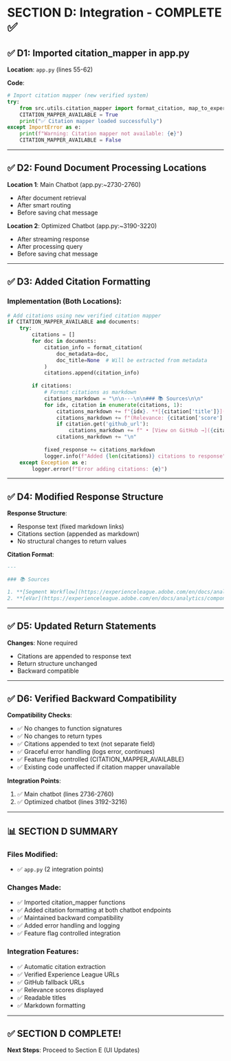 # SECTION D: Integration - COMPLETE ✅

## ✅ D1: Imported citation_mapper in app.py

**Location**: `app.py` (lines 55-62)

**Code**:
```python
# Import citation mapper (new verified system)
try:
    from src.utils.citation_mapper import format_citation, map_to_experience_league_url
    CITATION_MAPPER_AVAILABLE = True
    print("✅ Citation mapper loaded successfully")
except ImportError as e:
    print(f"Warning: Citation mapper not available: {e}")
    CITATION_MAPPER_AVAILABLE = False
```

---

## ✅ D2: Found Document Processing Locations

**Location 1**: Main Chatbot (app.py:~2730-2760)
- After document retrieval
- After smart routing
- Before saving chat message

**Location 2**: Optimized Chatbot (app.py:~3190-3220)
- After streaming response
- After processing query
- Before saving chat message

---

## ✅ D3: Added Citation Formatting

### Implementation (Both Locations):
```python
# Add citations using new verified citation mapper
if CITATION_MAPPER_AVAILABLE and documents:
    try:
        citations = []
        for doc in documents:
            citation_info = format_citation(
                doc_metadata=doc,
                doc_title=None  # Will be extracted from metadata
            )
            citations.append(citation_info)
        
        if citations:
            # Format citations as markdown
            citations_markdown = "\n\n---\n\n### 📚 Sources\n\n"
            for idx, citation in enumerate(citations, 1):
                citations_markdown += f"{idx}. **[{citation['title']}]({citation['url']})** "
                citations_markdown += f"(Relevance: {citation['score']:.2%})"
                if citation.get('github_url'):
                    citations_markdown += f" • [View on GitHub →]({citation['github_url']})"
                citations_markdown += "\n"
            
            fixed_response += citations_markdown
            logger.info(f"Added {len(citations)} citations to response")
    except Exception as e:
        logger.error(f"Error adding citations: {e}")
```

---

## ✅ D4: Modified Response Structure

**Response Structure**:
- Response text (fixed markdown links)
- Citations section (appended as markdown)
- No structural changes to return values

**Citation Format**:
```markdown
---

### 📚 Sources

1. **[Segment Workflow](https://experienceleague.adobe.com/en/docs/analytics/components/segmentation/seg-workflow)** (Relevance: 85%) • [View on GitHub →](https://github.com/AdobeDocs/analytics.en/blob/master/help/components/segmentation/seg-workflow.md)
2. **[eVar](https://experienceleague.adobe.com/en/docs/analytics/components/dimensions/evar)** (Relevance: 78%) • [View on GitHub →](https://github.com/AdobeDocs/analytics.en/blob/master/help/components/dimensions/evar.md)
```

---

## ✅ D5: Updated Return Statements

**Changes**: None required
- Citations are appended to response text
- Return structure unchanged
- Backward compatible

---

## ✅ D6: Verified Backward Compatibility

**Compatibility Checks**:
- ✅ No changes to function signatures
- ✅ No changes to return types
- ✅ Citations appended to text (not separate field)
- ✅ Graceful error handling (logs error, continues)
- ✅ Feature flag controlled (CITATION_MAPPER_AVAILABLE)
- ✅ Existing code unaffected if citation mapper unavailable

**Integration Points**:
1. ✅ Main chatbot (lines 2736-2760)
2. ✅ Optimized chatbot (lines 3192-3216)

---

## 📊 SECTION D SUMMARY

### Files Modified:
- ✅ `app.py` (2 integration points)

### Changes Made:
- ✅ Imported citation_mapper functions
- ✅ Added citation formatting at both chatbot endpoints
- ✅ Maintained backward compatibility
- ✅ Added error handling and logging
- ✅ Feature flag controlled integration

### Integration Features:
- ✅ Automatic citation extraction
- ✅ Verified Experience League URLs
- ✅ GitHub fallback URLs
- ✅ Relevance scores displayed
- ✅ Readable titles
- ✅ Markdown formatting

---

## ✅ SECTION D COMPLETE!

**Next Steps**: Proceed to Section E (UI Updates)

